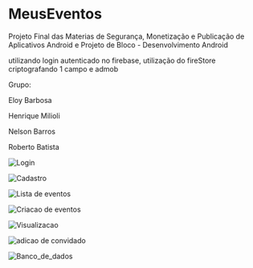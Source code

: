 # MeusEventos

Projeto Final das Materias de Segurança, Monetização e Publicação de Aplicativos Android e Projeto de Bloco - Desenvolvimento Android


utilizando login autenticado no firebase, utilização do fireStore criptografando 1 campo e admob


Grupo:

Eloy Barbosa

Henrique Milioli

Nelson Barros

Roberto Batista


![Login](1-login.png)

![Cadastro](2-cadastro.png)

![Lista de eventos](3-Eventos.png)

![Criacao de eventos](4-NovoEvento.png)

![Visualizacao](5-MostrarEvento.png)

![adicao de convidado](6-Adicionar-Convidado.png)

![Banco_de_dados](firestore.png)
